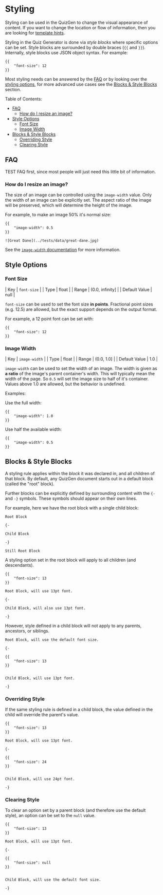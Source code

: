 # Styling

Styling can be used in the QuizGen to change the visual appearance of content.
If you want to change the location or flow of information,
then you are looking for [template hints](docs/builtin-templates.md).

Styling in the Quiz Generator is done via *style blocks* where specific options can be set.
Style blocks are surrounded by double braces (`{{` and `}}`).
Internally, style blocks use JSON object syntax.
For example:

```
{{
    "font-size": 12
}}
```

Most styling needs can be answered by the [FAQ](#faq) or by looking over the [styling options](#style-options),
for more advanced use cases see the [Blocks & Style Blocks](#blocks--style-blocks) section.

Table of Contents:
 - [FAQ](#faq)
   - [How do I resize an image?](#resize-image)
 - [Style Options](#style-options)
   - [Font Size](#font-size)
   - [Image Width](#image-width)
 - [Blocks & Style Blocks](#blocks--style-blocks)
   - [Overriding Style](#overriding-style)
   - [Clearing Style](#clearing-style)

## FAQ

TEST
FAQ first, since most people will just need this little bit of information.

<a name="resize-image"></a>
### How do I resize an image?

The size of an image can be controlled using the `image-width` value.
Only the width of an image can be explicitly set.
The aspect ratio of the image will be preserved, which will determine the height of the image.

For example, to make an image 50% it's normal size:
```
{{
    "image-width": 0.5
}}

![Great Dane](../tests/data/great-dane.jpg)
```

See the [`image-width` documentation](#image-width) for more information.

## Style Options

### Font Size

| Key           | `font-size`     |
| Type          | float           |
| Range         | (0.0, infinity] |
| Default Value | null            |

`font-size` can be used to set the font size **in points**.
Fractional point sizes (e.g. 12.5) are allowed,
but the exact support depends on the output format.

For example, a 12 point font can be set with:
```
{{
    "font-size": 12
}}
```

### Image Width

| Key           | `image-width` |
| Type          | float         |
| Range         | (0.0, 1.0]    |
| Default Value | 1.0           |

`image-width` can be used to set the width of an image.
The width is given as **a ratio** of the image's parent container's width.
This will typically mean the width of the page.
So `0.5` will set the image size to half of it's container.
Values above 1.0 are allowed, but the behavior is undefined.

Examples:

Use the full width:
```
{{
    "image-width": 1.0
}}
```

Use half the available width:
```
{{
    "image-width": 0.5
}}
```

## Blocks & Style Blocks

A styling rule applies within the *block* it was declared in,
and all children of that block.
By default, any QuizGen document starts out in a default block (called the "root" block).

Further blocks can be explicitly defined by surrounding content with the `{-` and `-}` symbols.
These symbols should appear on their own lines.

For example, here we have the root block with a single child block:
```
Root Block

{-

Child Block

-}

Still Root Block
```

A styling option set in the root block will apply to all children (and descendants).
```
{{
    "font-size": 13
}}

Root Block, will use 13pt font.

{-

Child Block, will also use 13pt font.

-}
```

However, style defined in a child block will not apply to any parents, ancestors, or siblings.
```
Root Block, will use the default font size.

{-

{{
    "font-size": 13
}}


Child Block, will use 13pt font.

-}
```

### Overriding Style

If the same styling rule is defined in a child block,
the value defined in the child will override the parent's value.

```
{{
    "font-size": 13
}}

Root Block, will use 13pt font.

{-

{{
    "font-size": 24
}}


Child Block, will use 24pt font.

-}
```

### Clearing Style

To clear an option set by a parent block
(and therefore use the default style),
an option can be set to the `null` value.

```
{{
    "font-size": 13
}}

Root Block, will use 13pt font.

{-

{{
    "font-size": null
}}


Child Block, will use the default font size.

-}
